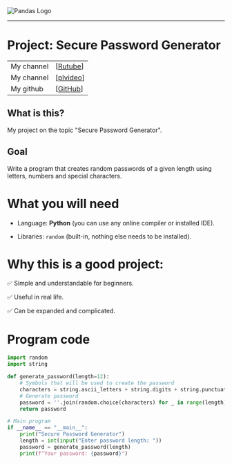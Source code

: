 <picture align="center">
  <img alt="Pandas Logo" src="https://shbpacademy.com/wp-content/uploads/2023/01/Depositphotos_475507236_XL-840x450.jpg">
</picture>

-----------------

# Project: Secure Password Generator

| | |
| --- | --- |
| My channel | [[Rutube](https://rutube.ru/plst/909045/)] |
| My channel | [[plvideo](https://plvideo.ru/playlist?list=SuymwXRNSHg3)] |
| My github | [[GitHub](https://github.com/migolovina/)]|

## What is this?

My project on the topic "Secure Password Generator".

## Goal

Write a program that creates random passwords of a given length using letters, numbers and special characters.

# What you will need

- Language: **Python** (you can use any online compiler or installed IDE).

- Libraries: `random` (built-in, nothing else needs to be installed).

# Why this is a good project:

✅ Simple and understandable for beginners.

✅ Useful in real life.

✅ Can be expanded and complicated.

# Program code

```python
import random
import string

def generate_password(length=12):
    # Symbols that will be used to create the password
    characters = string.ascii_letters + string.digits + string.punctuation
    # Generate password
    password = ''.join(random.choice(characters) for _ in range(length))
    return password

# Main program
if __name__ == "__main__":
    print("Secure Password Generator")
    length = int(input("Enter password length: "))
    password = generate_password(length)
    print(f"Your password: {password}")

